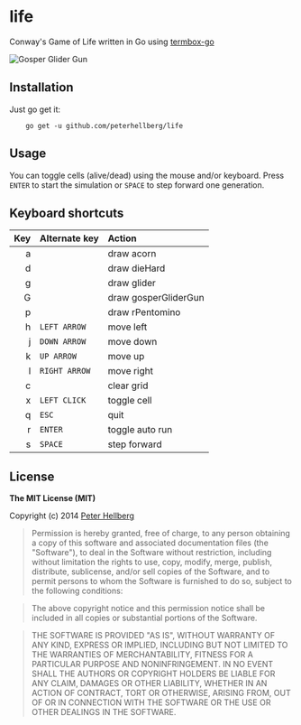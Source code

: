 life
====

Conway's Game of Life written in Go using [termbox-go](https://github.com/nsf/termbox-go)

![Gosper Glider Gun](http://assets.c7.se/skitch/glider_gun-20140315-004349.png)

## Installation

Just go get it:

		go get -u github.com/peterhellberg/life

## Usage

You can toggle cells (alive/dead) using the mouse and/or keyboard.
Press `ENTER` to start the simulation or `SPACE` to step forward one generation.

## Keyboard shortcuts

| Key     | Alternate key | Action               |
| -------:|:--------------|:-------------------- |
|  a      |               | draw acorn           |
|  d      |               | draw dieHard         |
|  g      |               | draw glider          |
|  G      |               | draw gosperGliderGun |
|  p      |               | draw rPentomino      |
|  h      | `LEFT ARROW`  | move left            |
|  j      | `DOWN ARROW`  | move down            |
|  k      | `UP ARROW`    | move up              |
|  l      | `RIGHT ARROW` | move right           |
|  c      |               | clear grid           |
|  x      | `LEFT CLICK`  | toggle cell          |
|  q      | `ESC`         | quit                 |
|  r      | `ENTER`       | toggle auto run      |
|  s      | `SPACE`       | step forward         |

## License

**The MIT License (MIT)**

Copyright (c) 2014 [Peter Hellberg](http://c7.se/)

> Permission is hereby granted, free of charge, to any person obtaining
> a copy of this software and associated documentation files (the
> "Software"), to deal in the Software without restriction, including
> without limitation the rights to use, copy, modify, merge, publish,
> distribute, sublicense, and/or sell copies of the Software, and to
> permit persons to whom the Software is furnished to do so, subject to
> the following conditions:

> The above copyright notice and this permission notice shall be
> included in all copies or substantial portions of the Software.

> THE SOFTWARE IS PROVIDED "AS IS", WITHOUT WARRANTY OF ANY KIND,
> EXPRESS OR IMPLIED, INCLUDING BUT NOT LIMITED TO THE WARRANTIES OF
> MERCHANTABILITY, FITNESS FOR A PARTICULAR PURPOSE AND
> NONINFRINGEMENT. IN NO EVENT SHALL THE AUTHORS OR COPYRIGHT HOLDERS BE
> LIABLE FOR ANY CLAIM, DAMAGES OR OTHER LIABILITY, WHETHER IN AN ACTION
> OF CONTRACT, TORT OR OTHERWISE, ARISING FROM, OUT OF OR IN CONNECTION
> WITH THE SOFTWARE OR THE USE OR OTHER DEALINGS IN THE SOFTWARE.

